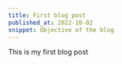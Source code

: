 ```yaml
---
title: First blog post
published_at: 2022-10-02
snippet: Objective of the blog
---
```


This is my first blog post
